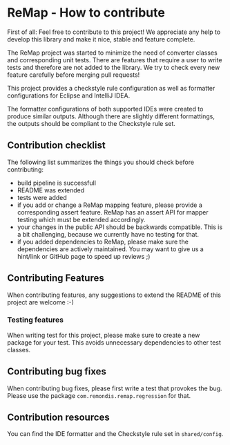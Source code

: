 # ReMap - How to contribute

First of all: Feel free to contribute to this project! We appreciate any help to develop this library and make it nice, stable and feature complete.

The ReMap project was started to minimize the need of converter classes and corresponding unit tests. There are features that require a user to write tests and therefore are not added to the library. We try to check every new feature carefully before merging pull requests!

This project provides a checkstyle rule configuration as well as formatter configurations for Eclipse and IntelliJ IDEA.

The formatter configurations of both supported IDEs were created to produce similar outputs. Although there are slightly different formattings, the outputs should be compliant to the Checkstyle rule set.

## Contribution checklist

The following list summarizes the things you should check before contributing:

- build pipeline is successfull
- README was extended
- tests were added
- if you add or change a ReMap mapping feature, please provide a corresponding assert
feature. ReMap has an assert API for mapper testing which must be extended accordingly.
- your changes in the public API should be backwards compatible. This is a bit challenging, because we
currently have no testing for that.
- if you added dependencies to ReMap, please make sure the dependencies are actively
maintained. You may want to give us a hint/link or GitHub page to speed up reviews ;)

## Contributing Features

When contributing features, any suggestions to extend the README of this project are welcome :-)

### Testing features

When writing test for this project, please make sure to create a new package for your test. This avoids unnecessary dependencies to other test classes.

## Contributing bug fixes

When contributing bug fixes, please first write a test that provokes the bug. Please use the package `com.remondis.remap.regression` for that.

## Contribution resources

You can find the IDE formatter and the Checkstyle rule set in `shared/config`.


